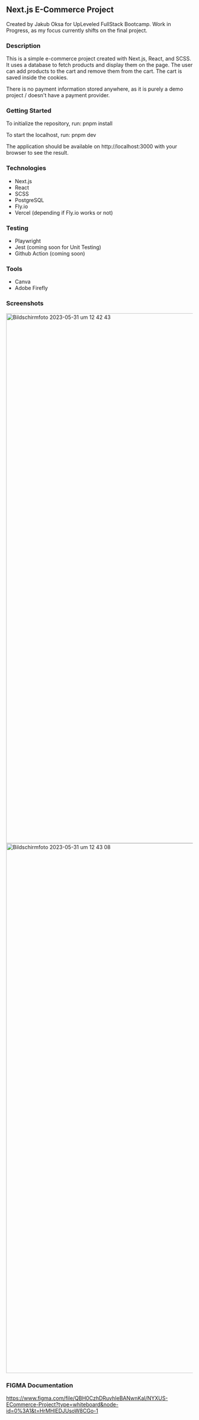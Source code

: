 ## Next.js E-Commerce Project

Created by Jakub Oksa for UpLeveled FullStack Bootcamp.
Work in Progress, as my focus currently shifts on the final project.

### Description

This is a simple e-commerce project created with Next.js, React, and SCSS. It uses a database to fetch products and display them on the page. The user can add products to the cart and remove them from the cart. The cart is saved inside the cookies.

There is no payment information stored anywhere, as it is purely a demo project / doesn't have a payment provider.

### Getting Started

To initialize the repository, run:
pnpm install

To start the localhost, run:
pnpm dev

The application should be available on http://localhost:3000 with your browser to see the result.

### Technologies

- Next.js
- React
- SCSS
- PostgreSQL
- Fly.io
- Vercel (depending if Fly.io works or not)

### Testing

- Playwright
- Jest (coming soon for Unit Testing)
- Github Action (coming soon)

### Tools

- Canva
- Adobe Firefly

### Screenshots

<img width="1430" alt="Bildschirmfoto 2023-05-31 um 12 42 43" src="https://github.com/jacobjakeo/next-js-ecommerce/assets/127110488/52849a44-4a64-4b20-bba1-dfc2331953ab"/>
<img width="1430" alt="Bildschirmfoto 2023-05-31 um 12 43 08" src="https://github.com/jacobjakeo/next-js-ecommerce/assets/127110488/dafb7283-0a17-433a-a746-ee3840771b35"/>

### FIGMA Documentation

https://www.figma.com/file/QBH0CzhDRuvhIeBANwnKaI/NYXUS-ECommerce-Project?type=whiteboard&node-id=0%3A1&t=HrMHlEDJUsoW8CGo-1

